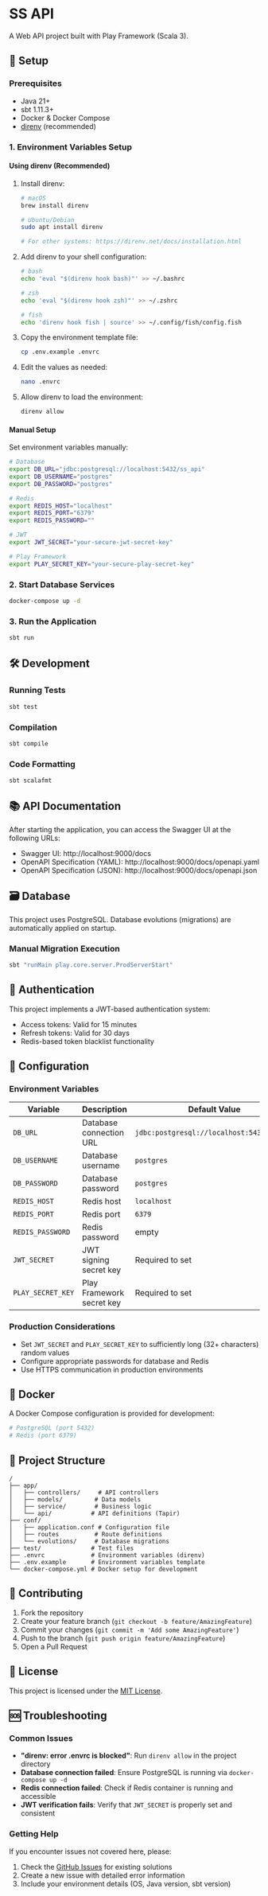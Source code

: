 # SS API

A Web API project built with Play Framework (Scala 3).

## 🚀 Setup

### Prerequisites

- Java 21+
- sbt 1.11.3+
- Docker & Docker Compose
- [direnv](https://direnv.net/) (recommended)

### 1. Environment Variables Setup

#### Using direnv (Recommended)

1. Install direnv:
   ```bash
   # macOS
   brew install direnv
   
   # Ubuntu/Debian
   sudo apt install direnv
   
   # For other systems: https://direnv.net/docs/installation.html
   ```

2. Add direnv to your shell configuration:
   ```bash
   # bash
   echo 'eval "$(direnv hook bash)"' >> ~/.bashrc
   
   # zsh
   echo 'eval "$(direnv hook zsh)"' >> ~/.zshrc
   
   # fish
   echo 'direnv hook fish | source' >> ~/.config/fish/config.fish
   ```

3. Copy the environment template file:
   ```bash
   cp .env.example .envrc
   ```

4. Edit the values as needed:
   ```bash
   nano .envrc
   ```

5. Allow direnv to load the environment:
   ```bash
   direnv allow
   ```

#### Manual Setup

Set environment variables manually:

```bash
# Database
export DB_URL="jdbc:postgresql://localhost:5432/ss_api"
export DB_USERNAME="postgres"
export DB_PASSWORD="postgres"

# Redis
export REDIS_HOST="localhost"
export REDIS_PORT="6379"
export REDIS_PASSWORD=""

# JWT
export JWT_SECRET="your-secure-jwt-secret-key"

# Play Framework
export PLAY_SECRET_KEY="your-secure-play-secret-key"
```

### 2. Start Database Services

```bash
docker-compose up -d
```

### 3. Run the Application

```bash
sbt run
```

## 🛠️ Development

### Running Tests

```bash
sbt test
```

### Compilation

```bash
sbt compile
```

### Code Formatting

```bash
sbt scalafmt
```

## 📚 API Documentation

After starting the application, you can access the Swagger UI at the following URLs:

- Swagger UI: http://localhost:9000/docs
- OpenAPI Specification (YAML): http://localhost:9000/docs/openapi.yaml
- OpenAPI Specification (JSON): http://localhost:9000/docs/openapi.json

## 🗃️ Database

This project uses PostgreSQL. Database evolutions (migrations) are automatically applied on startup.

### Manual Migration Execution

```bash
sbt "runMain play.core.server.ProdServerStart"
```

## 🔐 Authentication

This project implements a JWT-based authentication system:

- Access tokens: Valid for 15 minutes
- Refresh tokens: Valid for 30 days
- Redis-based token blacklist functionality

## 🔧 Configuration

### Environment Variables

| Variable | Description | Default Value |
|----------|-------------|---------------|
| `DB_URL` | Database connection URL | `jdbc:postgresql://localhost:5432/ss_api` |
| `DB_USERNAME` | Database username | `postgres` |
| `DB_PASSWORD` | Database password | `postgres` |
| `REDIS_HOST` | Redis host | `localhost` |
| `REDIS_PORT` | Redis port | `6379` |
| `REDIS_PASSWORD` | Redis password | empty |
| `JWT_SECRET` | JWT signing secret key | Required to set |
| `PLAY_SECRET_KEY` | Play Framework secret key | Required to set |

### Production Considerations

- Set `JWT_SECRET` and `PLAY_SECRET_KEY` to sufficiently long (32+ characters) random values
- Configure appropriate passwords for database and Redis
- Use HTTPS communication in production environments

## 🐳 Docker

A Docker Compose configuration is provided for development:

```yaml
# PostgreSQL (port 5432)
# Redis (port 6379)
```

## 📁 Project Structure

```
/
├── app/
│   ├── controllers/     # API controllers
│   ├── models/         # Data models
│   ├── service/        # Business logic
│   └── api/           # API definitions (Tapir)
├── conf/
│   ├── application.conf # Configuration file
│   ├── routes          # Route definitions
│   └── evolutions/     # Database migrations
├── test/              # Test files
├── .envrc             # Environment variables (direnv)
├── .env.example       # Environment variables template
└── docker-compose.yml # Docker setup for development
```

## 🤝 Contributing

1. Fork the repository
2. Create your feature branch (`git checkout -b feature/AmazingFeature`)
3. Commit your changes (`git commit -m 'Add some AmazingFeature'`)
4. Push to the branch (`git push origin feature/AmazingFeature`)
5. Open a Pull Request

## 📄 License

This project is licensed under the [MIT License](LICENSE).

## 🆘 Troubleshooting

### Common Issues

- **"direnv: error .envrc is blocked"**: Run `direnv allow` in the project directory
- **Database connection failed**: Ensure PostgreSQL is running via `docker-compose up -d`
- **Redis connection failed**: Check if Redis container is running and accessible
- **JWT verification fails**: Verify that `JWT_SECRET` is properly set and consistent

### Getting Help

If you encounter issues not covered here, please:
1. Check the [GitHub Issues](../../issues) for existing solutions
2. Create a new issue with detailed error information
3. Include your environment details (OS, Java version, sbt version)
